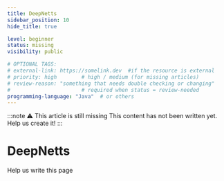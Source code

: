 ```yaml
---
title: DeepNetts
sidebar_position: 10
hide_title: true

level: beginner
status: missing
visibility: public

# OPTIONAL TAGS:
# external-link: https://somelink.dev  #if the resource is external
# priority: high        # high / medium (for missing articles)
# review-reason: "something that needs double checking or changing"
#                       # required when status = review-needed
programming-language: "Java"  # or others
---
```


:::note ⚠️ This article is still missing
This content has not been written yet. Help us create it!
:::

# DeepNetts

Help us write this page 
